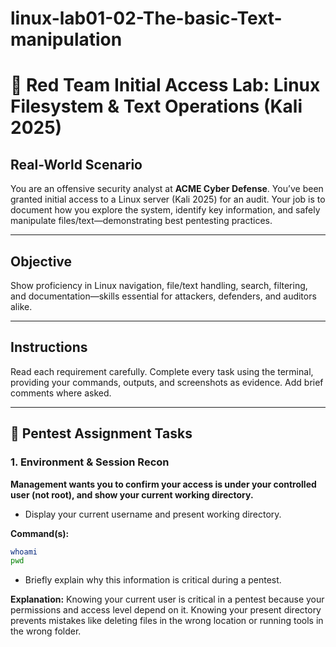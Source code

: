 # linux-lab01-02-The-basic-Text-manipulation

# 🐧 Red Team Initial Access Lab: Linux Filesystem & Text Operations (Kali 2025)

## Real-World Scenario

You are an offensive security analyst at **ACME Cyber Defense**. You’ve been granted initial access to a Linux server (Kali 2025) for an audit. Your job is to document how you explore the system, identify key information, and safely manipulate files/text—demonstrating best pentesting practices.

---

## Objective

Show proficiency in Linux navigation, file/text handling, search, filtering, and documentation—skills essential for attackers, defenders, and auditors alike.

---

## Instructions

Read each requirement carefully. Complete every task using the terminal, providing your commands, outputs, and screenshots as evidence. Add brief comments where asked.

---

## 📝 Pentest Assignment Tasks

### 1. Environment & Session Recon

**Management wants you to confirm your access is under your controlled user (not root), and show your current working directory.**

- Display your current username and present working directory.

**Command(s):**
```bash
whoami
pwd
 ```

- Briefly explain why this information is critical during a pentest.
  
**Explanation:**
Knowing your current user is critical in a pentest because your permissions and access level depend on it. Knowing your present directory prevents mistakes like deleting files in the wrong location or running tools in the wrong folder.


